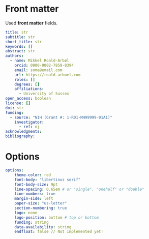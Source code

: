 # Front matter

Used **front matter** fields. 

<!-- MyST front matter fields: https://mystmd.org/guide/frontmatter#available-frontmatter-fields -->


```yaml
title: str
subtitle: str
short_title: str
keywords: []
abstract: str
authors:
  - name: Mikkel Roald-Arbøl
    orcid: 0000-0002-7859-8394
    email: some@email.com
    url: https://roald-arboel.com
    roles: []
    degrees: []
    affiliations:
      - University of Sussex
open_access: boolean
license: []
doi: str
funding:
  - source: "NIH (Grant #: 1-R01-MH99999-01A1)"
    investigator: 
      - ref: nj
acknowledgments: 
bibliography: 
```

# Options

```yaml
options:
    theme-color: red
    font-body: "libertinus serif"
    font-body-size: 9pt
    line-spacing: 0.65em # or "single", "onehalf" or "double"
    line-numbers: true
    margin-side: left
    paper-size: "us-letter"
    section-numbering: true
    logo: none
    logo-position: bottom # top or bottom
    funding: string
    data-availability: string
    endfloat: false // Not implemented yet!
```